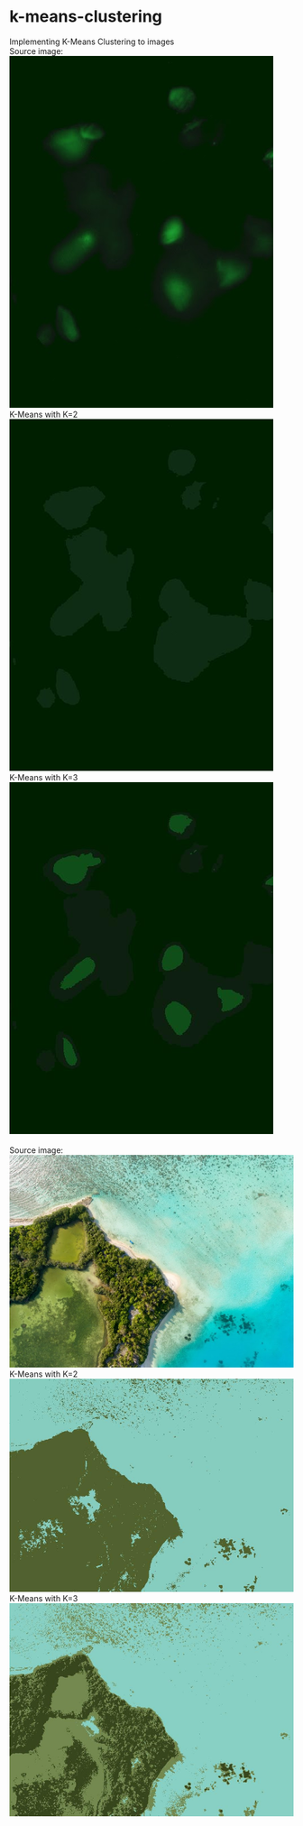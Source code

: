 # k-means-clustering
Implementing K-Means Clustering to images
<br>
Source image:<br>
![Biomedical](https://github.com/alamsyah10/k-means-clustering/blob/main/biomedical.jpg)
<br>
K-Means with K=2<br>
![Biomedical](https://github.com/alamsyah10/k-means-clustering/blob/main/biomedical_k2.jpg)
<br>
K-Means with K=3<br>
![Biomedical](https://github.com/alamsyah10/k-means-clustering/blob/main/biomedical_k3.jpg)
<br> <br>
Source image:<br>
![Panoramic](https://github.com/alamsyah10/k-means-clustering/blob/main/panoramic.jpeg)
<br>
K-Means with K=2<br>
![Panoramic](https://github.com/alamsyah10/k-means-clustering/blob/main/panoramic_k2.jpg)
<br>
K-Means with K=3 <br>
![Panoramic](https://github.com/alamsyah10/k-means-clustering/blob/main/panoramic_k3.jpg)

